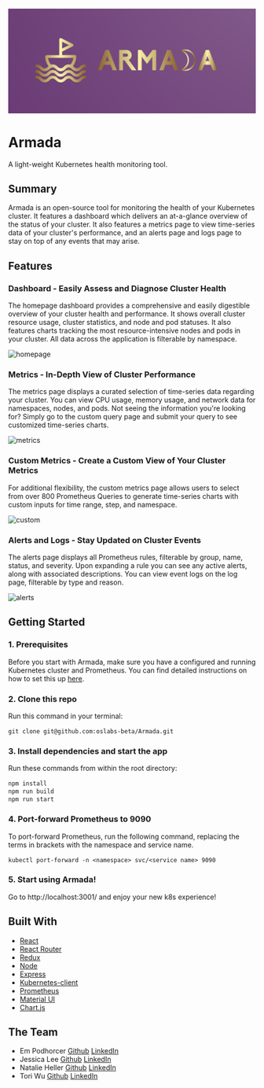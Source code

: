 ![Armada Logo](./assets/Logo.png?raw=true)

# Armada

A light-weight Kubernetes health monitoring tool.

## Summary

Armada is an open-source tool for monitoring the health of your Kubernetes cluster. It features a dashboard which delivers an at-a-glance overview of the status of your cluster. It also features a metrics page to view time-series data of your cluster's performance, and an alerts page and logs page to stay on top of any events that may arise.

## Features

### Dashboard - Easily Assess and Diagnose Cluster Health

The homepage dashboard provides a comprehensive and easily digestible overview of your cluster health and performance. It shows overall cluster resource usage, cluster statistics, and node and pod statuses. It also features charts tracking the most resource-intensive nodes and pods in your cluster. All data across the application is filterable by namespace.

![homepage](https://user-images.githubusercontent.com/65976862/170833541-6d25fddd-6c65-4b40-8fa8-70576b4b28a1.gif)

### Metrics - In-Depth View of Cluster Performance

The metrics page displays a curated selection of time-series data regarding your cluster. You can view CPU usage, memory usage, and network data for namespaces, nodes, and pods. Not seeing the information you're looking for? Simply go to the custom query page and submit your query to see customized time-series charts.

![metrics](https://user-images.githubusercontent.com/65976862/170834565-8c23d13a-9114-436c-b7ea-7237ddc25fcd.gif)

### Custom Metrics - Create a Custom View of Your Cluster Metrics

For additional flexibility, the custom metrics page allows users to select from over 800 Prometheus Queries to generate time-series charts with custom inputs for time range, step, and namespace.

![custom](https://user-images.githubusercontent.com/100235225/171661130-87519aa0-8d4c-4b30-a04f-e4d42339723e.gif)

### Alerts and Logs - Stay Updated on Cluster Events

The alerts page displays all Prometheus rules, filterable by group, name, status, and severity. Upon expanding a rule you can see any active alerts, along with associated descriptions. You can view event logs on the log page, filterable by type and reason.

![alerts](https://user-images.githubusercontent.com/65976862/170834672-f55e9f6d-a04c-454f-84c3-5910138ad584.gif)

## Getting Started

### 1. Prerequisites

Before you start with Armada, make sure you have a configured and running Kubernetes cluster and Prometheus. You can find detailed instructions on how to set this up [here](https://github.com/marcel-dempers/docker-development-youtube-series/tree/master/monitoring/prometheus/kubernetes/1.23).

### 2. Clone this repo

Run this command in your terminal:

```
git clone git@github.com:oslabs-beta/Armada.git
```

### 3. Install dependencies and start the app

Run these commands from within the root directory:

```
npm install
npm run build
npm run start
```

### 4. Port-forward Prometheus to 9090

To port-forward Prometheus, run the following command, replacing the terms in brackets with the namespace and service name.

```
kubectl port-forward -n <namespace> svc/<service name> 9090
```

### 5. Start using Armada!

Go to http://localhost:3001/ and enjoy your new k8s experience!

## Built With

- [React](https://reactjs.org/)
- [React Router](https://reactrouter.com/)
- [Redux](https://redux.js.org/)
- [Node](https://nodejs.org/)
- [Express](https://expressjs.com/)
- [Kubernetes-client](https://github.com/kubernetes-client/)
- [Prometheus](https://prometheus.io/)
- [Material UI](https://mui.com/)
- [Chart.js](https://www.chartjs.org/)

## The Team

- Em Podhorcer [Github](https://github.com/epithe) [LinkedIn](https://www.linkedin.com/in/emily-podhorcer/)
- Jessica Lee [Github](https://github.com/frandis) [LinkedIn](https://www.linkedin.com/in/jessica-lee-790a283b/)
- Natalie Heller [Github](https://github.com/natwheller) [LinkedIn](https://www.linkedin.com/in/natwheller/)
- Tori Wu [Github](https://github.com/tortortor0) [LinkedIn](https://www.linkedin.com/in/victoria-y-wu/)
